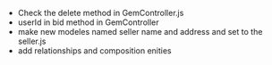 - Check the delete method in GemController.js
- userId in bid method in GemController
- make new modeles named seller name and address and set to the seller.js
- add relationships and composition enities 